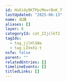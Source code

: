 ```yaml
---
id: HoXidy9KTPpcMevrBxK_7
lastUpdated: "2025-06-13"
name: 巫蹻
aliases: []
layer: 6
categoryId: cat_IIjclkT2
tagIds:
  - tag_jjlHlSWa
  - tag_LIVeX1-t
nsfw: false
parent: ""
relatedEntries: []
timelineEvents: []
titledLinks: []
---
```


